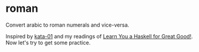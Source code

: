 # roman
Convert arabic to roman numerals and vice-versa. 

Inspired by [kata-01](https://github.com/primoze/kata-01/) and my readings of [Learn You a Haskell for Great Good!](http://learnyouahaskell.com/). Now let's try to get some practice.
